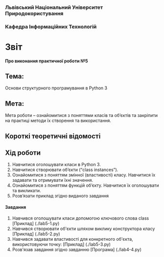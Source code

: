 ### Львівський Національний Університет Природокористування
### Кафедра Інформаційних Технологій
# Звіт 
#### Про виконання практичної роботи №5
## Тема: 
Основи структурного програмування в Python 3
## Мета: 
Мета роботи – ознайомитися з поняттями класів та об’єктів та закріпити
на практиці методи їх створення та використання.
## Короткі теоретичні відомості
## Хід роботи 
1. Навчитися оголошувати класи в Python 3.
2. Навчитися створювати об’єкти (“class instances”).
3. Ознайомитися з поняттям змінної (властивості) класу. Навчитися їх
задавати та отримувати їхні значення.
4. Ознайомитися з поняттям функцій об’єкту. Навчитися їх оголошувати
та викликати.
5. Розв’язати приклад згідно виданого завдання
#### Завдання 
1. Навчився оголошувати класи допомогою ключового слова class [Приклад] (./lab5-1.py)
2. Навчився створювати об'єкти шляхом виклику конструктора класу [Приклад] (./lab5-2.py) 
3. Навчився задавати властивості для конкретного об'єкта, використовуючи точку: [Приклад] (./lab5-3.py)
4. Розв'язав завдання згідно завданню [Програма] (./lab4-4.py)
